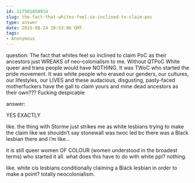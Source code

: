 ```yaml
---
id: 127501858914
slug: the-fact-that-whites-feel-so-inclined-to-claim-poc
type: answer
date: 2015-08-24 20:53:06 GMT
tags:
- Anonymous
---
```

question: The fact that whites feel so inclined to claim PoC as their ancestors just WREAKS of neo-colonialism to me.  Without QTPoC White queer and trans people would have NOTHING.  It was TWoC who started the pride movement.  It was white people who erased our genders, our cultures, our lifestyles, our LIVES and these audacious, disgusting, pasty-faced motherfuckers have the gall to claim yours and mine dead ancestors as their own??? Fucking despicable

answer: <p>YES EXACTLY</p><p>like. the thing with Storme just strikes me as white lesbians trying to make the claim like we shouldn’t say stonewall was twoc led bc there was a Black lesbian there and i’m like...</p><p>it is still queer women OF COLOUR (women understood in the broadest terms) who started it all. what does this have to do with white ppl? nothing.</p><p>like. white cis lesbians conditionally claiming a Black lesbian in order to make a point? totally neocolonialism.&nbsp;</p>